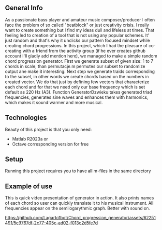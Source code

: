 ## General Info
As a passionate bass player and amateur music composer/producer I often face the problem of so called "beatblock" or just creativity crisis.
I really want to create something but I find my ideas dull and lifeless at times. That feeling led to creation of a tool that is not using any popular schemes.
It' just random and that's why it unclicks our pattern focused mindset while creating chord progressions.
In this project, which I had the pleasure of co-creating with a friend from the activity group (if he ever creates github account I'll gladly add mention here), we managed to make a simple random chord progression generator.
First we generate subset of given size: 1 to 7 chords in scale, than permutacje.m permutes our subset to randomize output ane make it interesting.
Next step we generate traids corresponding to the subset, in other words we create chords based on the numbers in created vector.
We do that just by defining few vectors that characterize each chord and for that we need only our base frequency which is set default as 220 Hz (A3).
Function GeneratorDzwieku takes generated triad frequencies, generates sine waves and enhances them with harmonics, which makes it sound warmer and more musical.

## Technologies
Beauty of this project is that you only need:
* Matlab R2023a
or
* Octave corresponding version for free

## Setup
Running this project requires you to have all m-files in the same directory

## Example of use
This is quick video presentation of generator in action. It also prints names of each chord so user can quickly translate it to his musical instrument.
All frequencies appear on the semilogarythmic graph. 
Better with sound on.

https://github.com/Lagarto1bot/Chord_progression_generator/assets/62251491/5c9767df-2c77-405c-ad02-f013c2d5fe7d

